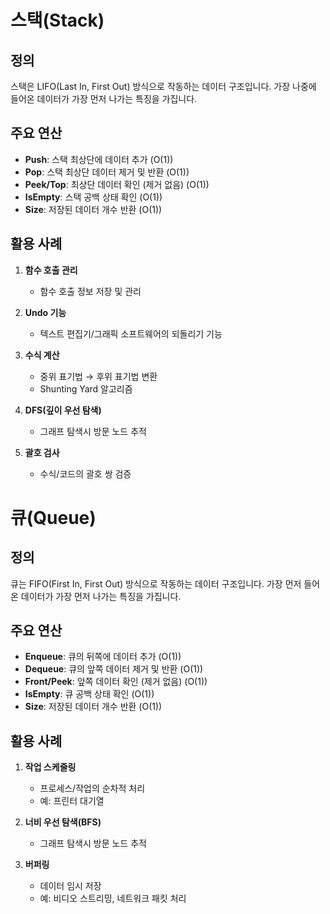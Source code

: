 # 스택(Stack)

## 정의
스택은 LIFO(Last In, First Out) 방식으로 작동하는 데이터 구조입니다. 가장 나중에 들어온 데이터가 가장 먼저 나가는 특징을 가집니다.

## 주요 연산
- **Push**: 스택 최상단에 데이터 추가 (O(1))
- **Pop**: 스택 최상단 데이터 제거 및 반환 (O(1))
- **Peek/Top**: 최상단 데이터 확인 (제거 없음) (O(1))
- **IsEmpty**: 스택 공백 상태 확인 (O(1))
- **Size**: 저장된 데이터 개수 반환 (O(1))

## 활용 사례
1. **함수 호출 관리**
   - 함수 호출 정보 저장 및 관리

2. **Undo 기능**
   - 텍스트 편집기/그래픽 소프트웨어의 되돌리기 기능

3. **수식 계산**
   - 중위 표기법 → 후위 표기법 변환
   - Shunting Yard 알고리즘

4. **DFS(깊이 우선 탐색)**
   - 그래프 탐색시 방문 노드 추적

5. **괄호 검사**
   - 수식/코드의 괄호 쌍 검증




# 큐(Queue)

## 정의
큐는 FIFO(First In, First Out) 방식으로 작동하는 데이터 구조입니다. 가장 먼저 들어온 데이터가 가장 먼저 나가는 특징을 가집니다.

## 주요 연산
- **Enqueue**: 큐의 뒤쪽에 데이터 추가 (O(1))
- **Dequeue**: 큐의 앞쪽 데이터 제거 및 반환 (O(1))
- **Front/Peek**: 앞쪽 데이터 확인 (제거 없음) (O(1))
- **IsEmpty**: 큐 공백 상태 확인 (O(1))
- **Size**: 저장된 데이터 개수 반환 (O(1))

## 활용 사례
1. **작업 스케줄링**
   - 프로세스/작업의 순차적 처리
   - 예: 프린터 대기열

2. **너비 우선 탐색(BFS)**
   - 그래프 탐색시 방문 노드 추적

3. **버퍼링**
   - 데이터 임시 저장
   - 예: 비디오 스트리밍, 네트워크 패킷 처리
